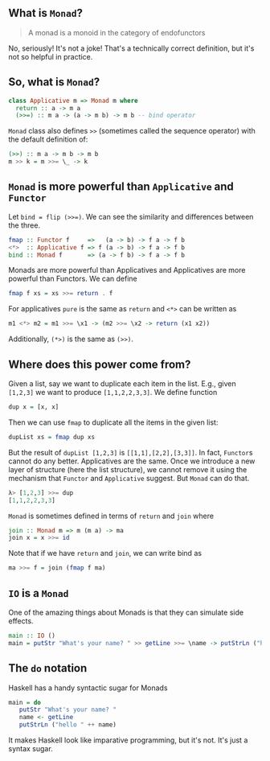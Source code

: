 ## What is `Monad`?

> A monad is a monoid in the category of endofunctors

No, seriously! It's not a joke!
That's a technically correct definition, but it's not so helpful in practice.


## So, what is `Monad`?

```haskell
class Applicative m => Monad m where
  return :: a -> m a
  (>>=) :: m a -> (a -> m b) -> m b -- bind operator
```

`Monad` class also defines `>>` (sometimes called the sequence operator) with the default definition of:

```haskell
(>>) :: m a -> m b -> m b
m >> k = m >>= \_ -> k
```

## `Monad` is more powerful than `Applicative` and `Functor`

Let `bind = flip (>>=)`.
We can see the similarity and differences between the three.

```haskell
fmap :: Functor f     =>   (a -> b) -> f a -> f b
<*>  :: Applicative f => f (a -> b) -> f a -> f b
bind :: Monad f       => (a -> f b) -> f a -> f b
```
Monads are more powerful than Applicatives and Applicatives are more powerful than Functors.
We can define 

```haskell
fmap f xs = xs >>= return . f
```

For applicatives `pure` is the same as `return` and `<*>` can be written as

```haskell
m1 <*> m2 = m1 >>= \x1 -> (m2 >>= \x2 -> return (x1 x2))
```

Additionally, `(*>)` is the same as `(>>)`.


## Where does this power come from?

Given a list, say we want to duplicate each item in the list.
E.g., given `[1,2,3]` we want to produce `[1,1,2,2,3,3]`.
We define function

```haskell
dup x = [x, x]
```

Then we can use `fmap` to duplicate all the items in the given list:

```haskell
dupList xs = fmap dup xs
```

But the result of `dupList [1,2,3]` is `[[1,1],[2,2],[3,3]]`.
In fact, `Functor`s cannot do any better.
Applicatives are the same.
Once we introduce a new layer of structure (here the list structure),
we cannot remove it using the mechanism that `Functor` and `Applicative` suggest.
But `Monad` can do that.

```haskell
λ> [1,2,3] >>= dup
[1,1,2,2,3,3]
```

`Monad` is sometimes defined in terms of `return` and `join` where

```haskell
join :: Monad m => m (m a) -> ma
join x = x >>= id
```
Note that if we have `return` and `join`, we can write bind as

```haskell
ma >>= f = join (fmap f ma)
```

## `IO` is a `Monad`

One of the amazing things about Monads is that they can simulate side effects.

```haskell
main :: IO ()
main = putStr "What's your name? " >> getLine >>= \name -> putStrLn ("hello " ++ name)
```

## The `do` notation

Haskell has a handy syntactic sugar for Monads

```haskell
main = do
   putStr "What's your name? "
   name <- getLine
   putStrLn ("hello " ++ name)
```

It makes Haskell look like imparative programming, but it's not.
It's just a syntax sugar.



